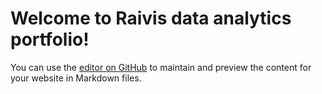 # Welcome to Raivis data analytics portfolio!

You can use the [editor on GitHub](https://github.com/raivskal/data_analytics.github.io/edit/gh-pages/index.md) to maintain and preview the content for your website in Markdown files.
